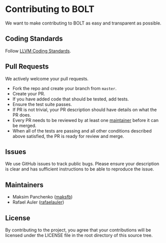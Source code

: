 # Contributing to BOLT

We want to make contributing to BOLT as easy and transparent as
possible.

## Coding Standards

Follow [LLVM Coding Standards](http://llvm.org/docs/CodingStandards.html).

## Pull Requests

We actively welcome your pull requests.

* Fork the repo and create your branch from `master`.
* Create your PR.
* If you have added code that should be tested, add tests.
* Ensure the test suite passes.
* If PR is not trivial, your PR description should have details on what the PR
  does.
* Every PR needs to be reviewed by at least one [maintainer](#maintainers)
  before it can be merged.
* When all of the tests are passing and all other conditions described above
  satisfied, the PR is ready for review and merge.

## Issues

  We use GitHub issues to track public bugs. Please ensure your description is
  clear and has sufficient instructions to be able to reproduce the issue.

## Maintainers

  * Maksim Panchenko ([maksfb](https://github.com/maksfb))
  * Rafael Auler ([rafaelauler](https://github.com/rafaelauler))

## License

  By contributing to the project, you agree that your contributions will be licensed
  under the LICENSE file in the root directory of this source tree.
